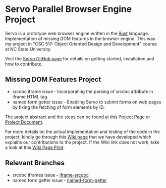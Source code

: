 # Servo Parallel Browser Engine Project

Servo is a prototype web browser engine written in the [Rust](https://github.com/rust-lang/rust) language. Implementation of missing DOM features in the browser engine. This was my project in "CSC 517: Object Oriented Design and Development" course at NC State University.

Visit the [Servo GitHub page](https://github.com/servo/servo) for details on getting started, installation and how to contribute.

## Missing DOM Features Project
* srcdoc iframe issue - Incorporating the parsing of srcdoc attribute in iframe HTML tag.
* named form getter issue - Enabling Servo to submit forms on web pages by fixing the fetching of form elements by ID.

The project abstract and the steps can be found at this [Project Page](https://github.com/servo/servo/wiki/Missing-DOM-features-project) or [Project Document]().

For more details on the actual implementation and testing of the code in the project, kindly go through this [Wiki page](https://expertiza.csc.ncsu.edu/index.php/CSC/ECE_517_Fall_2019_-_M1952._Missing_DOM_features_project#Problem_Statement) that we have developed which explains our contributions to the project. If the Wiki link does not work, take a look at this [Wiki Page Print]().

## Relevant Branches 
* srcdoc iframes issue - [iframe-srcdoc](https://github.com/cagandhi/servo/tree/iframe-srcdoc)
* named form getter issue - [named-form-getter](https://github.com/cagandhi/servo/tree/named-form-getter)
